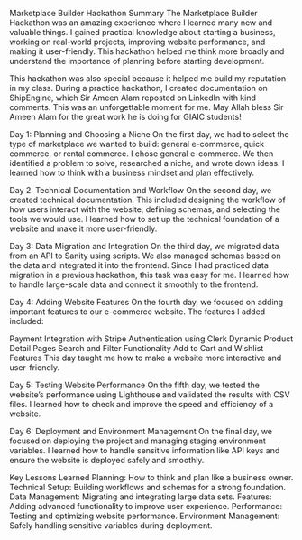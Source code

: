 Marketplace Builder Hackathon Summary
The Marketplace Builder Hackathon was an amazing experience where I learned many new and valuable things. I gained practical knowledge about starting a business, working on real-world projects, improving website performance, and making it user-friendly. This hackathon helped me think more broadly and understand the importance of planning before starting development.

This hackathon was also special because it helped me build my reputation in my class. During a practice hackathon, I created documentation on ShipEngine, which Sir Ameen Alam reposted on LinkedIn with kind comments. This was an unforgettable moment for me. May Allah bless Sir Ameen Alam for the great work he is doing for GIAIC students!

Day 1: Planning and Choosing a Niche
On the first day, we had to select the type of marketplace we wanted to build: general e-commerce, quick commerce, or rental commerce. I chose general e-commerce. We then identified a problem to solve, researched a niche, and wrote down ideas. I learned how to think with a business mindset and plan effectively.

Day 2: Technical Documentation and Workflow
On the second day, we created technical documentation. This included designing the workflow of how users interact with the website, defining schemas, and selecting the tools we would use. I learned how to set up the technical foundation of a website and make it more user-friendly.

Day 3: Data Migration and Integration
On the third day, we migrated data from an API to Sanity using scripts. We also managed schemas based on the data and integrated it into the frontend. Since I had practiced data migration in a previous hackathon, this task was easy for me. I learned how to handle large-scale data and connect it smoothly to the frontend.

Day 4: Adding Website Features
On the fourth day, we focused on adding important features to our e-commerce website. The features I added included:

Payment Integration with Stripe
Authentication using Clerk
Dynamic Product Detail Pages
Search and Filter Functionality
Add to Cart and Wishlist Features
This day taught me how to make a website more interactive and user-friendly.

Day 5: Testing Website Performance
On the fifth day, we tested the website’s performance using Lighthouse and validated the results with CSV files. I learned how to check and improve the speed and efficiency of a website.

Day 6: Deployment and Environment Management
On the final day, we focused on deploying the project and managing staging environment variables. I learned how to handle sensitive information like API keys and ensure the website is deployed safely and smoothly.

Key Lessons Learned
Planning: How to think and plan like a business owner.
Technical Setup: Building workflows and schemas for a strong foundation.
Data Management: Migrating and integrating large data sets.
Features: Adding advanced functionality to improve user experience.
Performance: Testing and optimizing website performance.
Environment Management: Safely handling sensitive variables during deployment.
